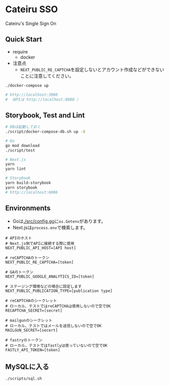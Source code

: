 # Cateiru SSO

Cateiru's Single Sign On

## Quick Start

- require
  - docker
- 注意点
  - `NEXT_PUBLIC_RE_CAPTCHA`を設定しないとアカウント作成などができないことに注意してください。

```bash
./docker-compose up

# http://localhost:3000
# （APIは http://localhost:8080 ）
```

## Storybook, Test and Lint

```bash
# DBは起動しておく
./script/docker-compose-db.sh up -d

# Go
go mod download
./script/test

# Next.js
yarn
yarn lint

# Storybook
yarn build-storybook
yarn storybook
# http://localhost:6006
```

## Environments

- Goは[./src/config.go](./src/config.go)に`os.Getenv`があります。
- Next.jsは`process.env`で検索します。

```env
# APIのホスト
# Next.js側でAPIに接続する際に使用
NEXT_PUBLIC_API_HOST=[API host]

# reCAPTCHAのトークン
NEXT_PUBLIC_RE_CAPTCHA=[token]

# GAのトークン
NEXT_PUBLIC_GOOGLE_ANALYTICS_ID=[token]

# ステージング環境などの場合に設定します
NEXT_PUBLIC_PUBLICATION_TYPE=[publication type]

# reCAPTCHAのシークレット
# ローカル、テストではreCAPTCHAは使用しないので空でOK
RECAPTCHA_SECRET=[secret]

# mailgunのシークレット
# ローカル、テストではメールを送信しないので空でOK
MAILGUN_SECRET=[secert]

# fastryのトークン
# ローカル、テストではfastlyは使っていないので空でOK
FASTLY_API_TOKEN=[token]
```

## MySQLに入る

```bash
./scripts/sql.sh
```
